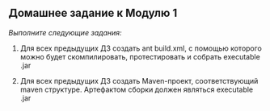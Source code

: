 **Домашнее задание к Модулю 1**
---------------------
*Выполните следующие задания:*

1. Для всех предыдущих ДЗ создать ant build.xml, с помощью которого можно будет скомпилировать, протестировать и собрать executable .jar

2. Для всех предыдущих ДЗ создать Мaven-проект, соответствующий maven структуре. Артефактом сборки должен являться executable .jar
